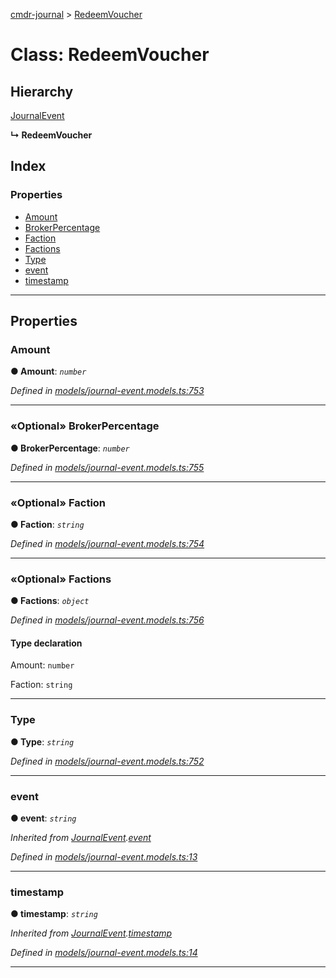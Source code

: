 [cmdr-journal](../README.md) > [RedeemVoucher](../classes/redeemvoucher.md)



# Class: RedeemVoucher

## Hierarchy


 [JournalEvent](journalevent.md)

**↳ RedeemVoucher**







## Index

### Properties

* [Amount](redeemvoucher.md#amount)
* [BrokerPercentage](redeemvoucher.md#brokerpercentage)
* [Faction](redeemvoucher.md#faction)
* [Factions](redeemvoucher.md#factions)
* [Type](redeemvoucher.md#type)
* [event](redeemvoucher.md#event)
* [timestamp](redeemvoucher.md#timestamp)



---
## Properties
<a id="amount"></a>

###  Amount

**●  Amount**:  *`number`* 

*Defined in [models/journal-event.models.ts:753](https://github.com/chrisbruford/cmdr-journal/blob/1e4d048/src/models/journal-event.models.ts#L753)*





___

<a id="brokerpercentage"></a>

### «Optional» BrokerPercentage

**●  BrokerPercentage**:  *`number`* 

*Defined in [models/journal-event.models.ts:755](https://github.com/chrisbruford/cmdr-journal/blob/1e4d048/src/models/journal-event.models.ts#L755)*





___

<a id="faction"></a>

### «Optional» Faction

**●  Faction**:  *`string`* 

*Defined in [models/journal-event.models.ts:754](https://github.com/chrisbruford/cmdr-journal/blob/1e4d048/src/models/journal-event.models.ts#L754)*





___

<a id="factions"></a>

### «Optional» Factions

**●  Factions**:  *`object`* 

*Defined in [models/journal-event.models.ts:756](https://github.com/chrisbruford/cmdr-journal/blob/1e4d048/src/models/journal-event.models.ts#L756)*


#### Type declaration




 Amount: `number`






 Faction: `string`







___

<a id="type"></a>

###  Type

**●  Type**:  *`string`* 

*Defined in [models/journal-event.models.ts:752](https://github.com/chrisbruford/cmdr-journal/blob/1e4d048/src/models/journal-event.models.ts#L752)*





___

<a id="event"></a>

###  event

**●  event**:  *`string`* 

*Inherited from [JournalEvent](journalevent.md).[event](journalevent.md#event)*

*Defined in [models/journal-event.models.ts:13](https://github.com/chrisbruford/cmdr-journal/blob/1e4d048/src/models/journal-event.models.ts#L13)*





___

<a id="timestamp"></a>

###  timestamp

**●  timestamp**:  *`string`* 

*Inherited from [JournalEvent](journalevent.md).[timestamp](journalevent.md#timestamp)*

*Defined in [models/journal-event.models.ts:14](https://github.com/chrisbruford/cmdr-journal/blob/1e4d048/src/models/journal-event.models.ts#L14)*





___


